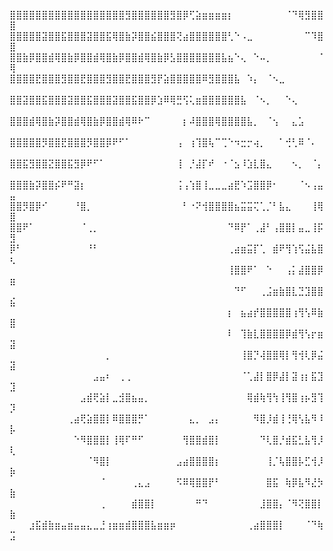 ⣿⣿⣿⣿⣿⣿⣿⣿⣿⣿⣿⣿⣿⣿⣿⣿⣿⣿⣻⣿⣿⣿⣿⣿⣿⣻⣿⡿⢋⣵⣶⣶⣶⣶⡆⠀⠀⠀⠀⠀⠀⠀⠀⠈⠙⢿⣻⣿⣿⣿
⣿⣿⣿⣿⣿⣽⣿⣿⣯⣿⣿⣿⣽⣿⣿⣯⢿⣿⣷⡽⣿⣿⣮⣿⣿⣿⢝⣴⣿⣿⣿⣿⣿⣿⢃⠑⠠⣀⠀⠀⠀⠀⠀⠀⠀⠀⠉⠹⣿⣿
⣿⣿⣷⡿⣿⣿⣾⢿⣿⣷⡿⣿⣿⣾⢿⣿⣷⡿⣿⣿⣾⢿⣿⣷⡿⣣⣿⣿⣿⣿⣿⣿⣿⣧⣦⠑⢄⠀⠑⠤⡀⠀⠀⠀⠀⠀⠀⠀⠈⢿
⣿⣿⣿⣿⣟⣿⣿⣿⣻⣿⣿⣟⣿⣿⣿⣻⣿⣿⣟⣿⣿⣿⣻⡟⣵⣿⣿⣿⣿⣿⠿⣻⣿⣿⣿⣧⠀⠱⡄⠀⠈⠢⣀⠀⠀⠀⠀⠀⠀⠀
⣿⣿⣽⣿⣿⣯⣿⣿⣿⣽⣿⣿⣯⣿⣿⣿⣽⣿⣿⣯⣿⣿⡿⣱⠿⢿⣛⢫⢅⣶⣿⣿⣿⣿⣿⣿⣧⠀⠈⠢⡀⠀⠀⠑⢄⠀⠀⠀⠀⠀
⣿⣿⣿⣾⢿⣿⣷⡽⣿⣿⣾⢿⣿⣷⡿⣿⣿⣾⢿⠿⠗⠉⠀⠀⠀⠀⠀⡆⠼⣿⣿⣿⢿⣿⣿⣿⣿⣧⡀⠀⠈⢢⠀⠀⣄⣡⠀⠀⠀⠀
⣿⣿⣿⣿⣿⡻⣿⣿⣟⣿⣿⣿⡻⣿⣿⡿⠟⠋⠁⠀⠀⠀⠀⠀⠀⠀⢠⠀⢰⢹⣿⢧⠉⢉⠑⠲⣒⡒⢴⡀⠀⠀⠁⢚⢃⠿⠈⠄⠀⠀
⣿⣿⣯⣻⣿⣿⣝⣿⣿⣯⣻⡿⠟⠋⠁⠀⠀⠀⠀⠀⠀⠀⠀⠀⠀⠀⢸⠀⡘⣼⡏⠞⠀⠐⠈⣢⠸⣱⣇⣿⣄⠀⠀⠀⠢⡀⠀⠈⡄⠀
⣿⣿⣿⣷⡽⣿⣿⡮⠟⠛⣽⡆⠀⠀⠀⠀⠀⠀⠀⠀⠀⠀⠀⠀⠀⠀⢨⢠⢱⣿⢸⣀⣀⣀⣴⣟⠱⣩⣿⣿⡿⠂⠀⠀⠀⠈⠢⢠⣤⣤
⣿⣿⡻⣿⡿⠊⠀⠀⠀⠀⠘⣿⡀⠀⠀⠀⠀⠀⠀⠀⠀⠀⠀⠀⠀⠀⠀⠃⠐⠝⢺⣿⣿⣿⣿⣦⣭⣭⢍⢁⡈⠃⣧⣄⠀⠀⠀⢸⢿⣿
⣿⣿⠟⠁⠀⠀⠀⠀⠀⠀⠀⠈⢀⡀⠀⠀⠀⠀⠀⠀⠀⠀⠀⠀⠀⠀⠀⠀⠀⠀⠀⠀⠀⠀⠙⠿⡟⠁⢀⣼⠃⢠⣿⣿⡇⣤⣀⢸⡯⣻
⡿⠃⠀⠀⠀⠀⠀⠀⠀⠀⠀⠀⠘⠃⠀⠀⠀⠀⠀⠀⠀⠀⠀⠀⠀⠀⠀⠀⠀⠀⠀⠀⠀⠀⢀⣴⣶⣭⡏⢁⠀⣾⠟⢻⢱⢫⣬⣧⣿⢆
⠀⠀⠀⠀⠀⠀⠀⠀⠀⠀⠀⠀⠀⠀⠀⠀⠀⠀⠀⠀⠀⠀⠀⠀⠀⠀⠀⠀⠀⠀⠀⠀⠀⠀⢸⣿⣿⠟⠁⠀⠑⠀⠀⢠⡅⣼⣿⣿⡿⣶
⠀⠀⠀⠀⠀⠀⠀⠀⠀⠀⠀⠀⠀⠀⠀⠀⠀⠀⠀⠀⠀⠀⠀⠀⠀⠀⠀⠀⠀⠀⠀⠀⠀⠀⠀⠙⠋⠀⠀⢀⣨⣶⣷⣿⣇⣙⣹⣿⣿⣮
⠀⠀⠀⠀⠀⠀⠀⠀⠀⠀⠀⠀⠀⠀⠀⠀⠀⠀⠀⠀⠀⠀⠀⠀⠀⠀⠀⠀⠀⠀⠀⠀⠀⠀⡆⠀⣦⣴⡞⣿⣿⣿⣿⣿⢰⢻⢣⠿⣷⣿
⠀⠀⠀⠀⠀⠀⠀⠀⠀⠀⠀⠀⠀⠀⠀⠀⠀⠀⠀⠀⠀⠀⠀⠀⠀⠀⠀⠀⠀⠀⠀⠀⠀⠀⠇⠀⢹⣷⣇⣿⣿⣿⣿⡿⣾⢻⢣⡖⣶⣽
⠀⠀⠀⠀⠀⠀⠀⠀⠀⠀⠀⠀⠀⠀⠀⡀⠀⠀⠀⠀⠀⠀⠀⠀⠀⠀⠀⠀⠀⠀⠀⠀⠀⠀⠀⠀⢸⣿⡙⢼⣿⣿⢿⡇⢻⢺⢇⡿⣬⣽
⠀⠀⠀⠀⠀⠀⠀⠀⠀⠀⠀⠀⠀⣠⣤⠆⠀⢀⢀⠀⠀⠀⠀⠀⠀⠀⠀⠀⠀⠀⠀⠀⠀⠀⠀⠀⠈⢁⣼⡇⣿⡿⣼⡇⣽⢰⡆⣯⣹⣹
⠀⠀⠀⠀⠀⠀⠀⠀⠀⠀⠀⣠⣾⢟⣵⡇⣀⣺⣿⣦⣤⡀⠀⠀⠀⠀⠀⠀⠀⠀⠀⠀⠀⠀⠀⠀⠀⢿⣾⢷⢻⢳⢸⢻⣿⢰⡦⣻⢹⡹
⠀⠀⠀⠀⠀⠀⠀⠀⠀⢀⣴⢟⣵⣿⣿⡇⠿⣿⣿⣿⡛⠁⠀⠀⠀⠀⠀⠀⣄⡀⠀⣠⡄⠀⠀⠀⠀⠀⠻⣿⡸⣾⢸⢘⢿⢣⣧⠻⠸⡧
⠀⠀⠀⠀⠀⠀⠀⠀⠀⠀⠑⠻⣿⣿⣿⡇⢸⢿⠏⠛⠋⠀⠀⠀⠀⠀⠀⢻⣿⣿⣾⣿⡇⠀⠀⠀⠀⠀⠀⠙⢇⣿⡘⣾⣯⣃⣧⢻⡸⢇
⠀⠀⠀⠀⠀⠀⠀⠀⠀⠀⠀⠀⠈⠻⣿⡇⠀⠀⠀⠀⠀⠀⠀⠀⠀⠀⣠⣴⣿⣿⣿⣿⡆⠀⠀⠀⠀⠀⠀⠀⢸⡈⢧⣿⣿⡧⣋⢺⡸⡷
⠀⠀⠀⠀⠀⠀⠀⠀⠀⠀⠀⠀⠀⠀⠈⠀⠀⠀⠀⢀⣄⣠⠀⠀⠀⠀⠫⠿⢿⣿⣿⡟⠃⠀⠀⠀⠀⠀⠀⠀⣿⣯⠀⢷⡿⣧⠻⣜⡳⣷
⠀⠀⠀⠀⠀⠀⠀⠀⠀⠀⠀⠀⠀⠀⢀⠀⠀⠀⠀⣾⣿⣿⡇⠀⠀⠀⠀⠀⠀⠛⠙⠀⠀⠀⠀⠀⠀⠀⠀⣸⣿⣿⡄⠈⠻⢝⣿⣿⡇⣷
⠀⠀⠀⣰⣯⣾⣷⣶⣤⣶⣤⣤⣄⣀⣘⢰⣶⣶⣾⣿⣿⣿⣧⣶⣶⡶⠀⠀⠀⠀⠀⠀⠀⠀⠀⠀⠀⢀⣴⣿⣿⣿⡇⠀⠀⠀⠈⠙⢷⣩
